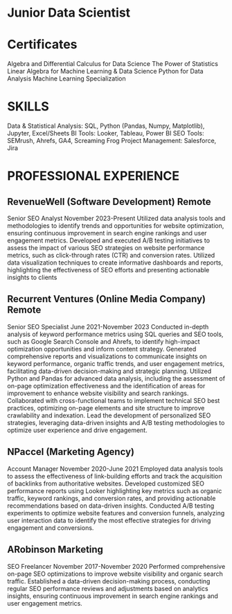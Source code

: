 # Junior Data Scientist

# Certificates	
Algebra and Differential Calculus for Data Science
The Power of Statistics
Linear Algebra for Machine Learning & Data Science
Python for Data Analysis
Machine Learning Specialization 



# SKILLS
Data & Statistical Analysis: SQL, Python (Pandas, Numpy, Matplotlib), Jupyter, Excel/Sheets
BI Tools: Looker, Tableau, Power BI
SEO Tools: SEMrush, Ahrefs, GA4, Screaming Frog
Project Management: Salesforce, Jira


# PROFESSIONAL EXPERIENCE
## RevenueWell (Software Development)	Remote
Senior SEO Analyst	November 2023-Present
Utilized data analysis tools and methodologies to identify trends and opportunities for website optimization, ensuring continuous improvement in search engine rankings and user engagement metrics.
Developed and executed A/B testing initiatives to assess the impact of various SEO strategies on website performance metrics, such as click-through rates (CTR) and conversion rates.
Utilized data visualization techniques to create informative dashboards and reports, highlighting the effectiveness of SEO efforts and presenting actionable insights to clients

## Recurrent Ventures (Online Media Company)	Remote
Senior SEO Specialist	June 2021-November 2023
Conducted in-depth analysis of keyword performance metrics using SQL queries and SEO tools, such as Google Search Console and Ahrefs, to identify high-impact optimization opportunities and inform content strategy.
Generated comprehensive reports and visualizations to communicate insights on keyword performance, organic traffic trends, and user engagement metrics, facilitating data-driven decision-making and strategic planning.
Utilized Python and Pandas for advanced data analysis, including the assessment of on-page optimization effectiveness and the identification of areas for improvement to enhance website visibility and search rankings.
Collaborated with cross-functional teams to implement technical SEO best practices, optimizing on-page elements and site structure to improve crawlability and indexation.
Lead the development of personalized SEO strategies, leveraging data-driven insights and A/B testing methodologies to optimize user experience and drive engagement.

## NPaccel (Marketing Agency)
Account Manager	November 2020-June 2021
Employed data analysis tools to assess the effectiveness of link-building efforts and track the acquisition of backlinks from authoritative websites.
Developed customized SEO performance reports using Looker highlighting key metrics such as organic traffic, keyword rankings, and conversion rates, and providing actionable recommendations based on data-driven insights.
Conducted A/B testing experiments to optimize website features and conversion funnels, analyzing user interaction data to identify the most effective strategies for driving engagement and conversions.

## ARobinson Marketing
SEO Freelancer	November 2017-November 2020
Performed comprehensive on-page SEO optimizations to improve website visibility and organic search traffic.
Established a data-driven decision-making process, conducting regular SEO performance reviews and adjustments based on analytics insights, ensuring continuous improvement in search engine rankings and user engagement metrics.

